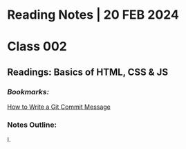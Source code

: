 # **Reading Notes | 20 FEB 2024**

# Class 002  
  
## Readings: Basics of HTML, CSS & JS  

### *Bookmarks:*

[How to Write a Git Commit Message](https://cbea.ms/git-commit/)

### **Notes Outline:**

I.

